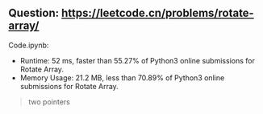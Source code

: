 ## Question: https://leetcode.cn/problems/rotate-array/

Code.ipynb:
* Runtime: 52 ms, faster than 55.27% of Python3 online submissions for Rotate Array.
* Memory Usage: 21.2 MB, less than 70.89% of Python3 online submissions for Rotate Array.
> two pointers